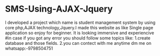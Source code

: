 # SMS-Using-AJAX-Jquery
I developed a project which name is student management system by using core php,AJAX technology,Jquery.I made this website as like Single page application so enjoy for beginner. It is looking immersive and experiencive
#in case if you got any error you should follow some topics like:
1.create database and those fields.
2.you can contect with me anytime dm me on whatsapp:-9798504751
